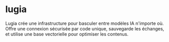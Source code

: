 # lugia
Lugia crée une infrastructure pour basculer entre modèles IA n'importe où. Offre une connexion sécurisée par code unique, sauvegarde les échanges, et utilise une base vectorielle pour optimiser les contenus.
